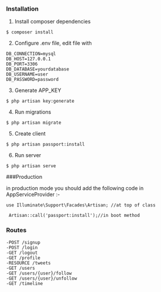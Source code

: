 
### Installation

1. Install composer dependencies
```
$ composer install
```

2. Configure .env file, edit file with
```
DB_CONNECTION=mysql
DB_HOST=127.0.0.1
DB_PORT=3306
DB_DATABASE=yourdatabase
DB_USERNAME=user
DB_PASSWORD=password
```
3. Generate APP_KEY
```
$ php artisan key:generate
```

4. Run migrations
```
$ php artisan migrate
```

5. Create client
```
$ php artisan passport:install

```
6. Run server
```
$ php artisan serve
```
###Production

in production mode you should add the following code in  AppServiceProvider :-
```
use Illuminate\Support\Facades\Artisan; //at top of class
```
```
 Artisan::call('passport:install');//in boot method
```
### Routes

    -POST /signup
    -POST /login
    -GET /logout
    -GET /profile
    -RESOURCE /tweets
    -GET /users
    -GET /users/{user}/follow
    -GET /users/{user}/unfollow
    -GET /timeline
